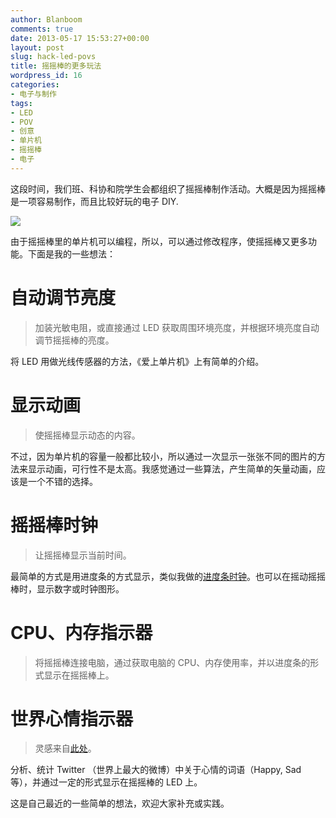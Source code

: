 ```yaml
---
author: Blanboom
comments: true
date: 2013-05-17 15:53:27+00:00
layout: post
slug: hack-led-povs
title: 摇摇棒的更多玩法
wordpress_id: 16
categories:
- 电子与制作
tags:
- LED
- POV
- 创意
- 单片机
- 摇摇棒
- 电子
---
```


这段时间，我们班、科协和院学生会都组织了摇摇棒制作活动。大概是因为摇摇棒是一项容易制作，而且比较好玩的电子 DIY.

![](/images/2013/05/LEDPOV.jpg)

由于摇摇棒里的单片机可以编程，所以，可以通过修改程序，使摇摇棒又更多功能。下面是我的一些想法：


# 自动调节亮度




> 加装光敏电阻，或直接通过 LED 获取周围环境亮度，并根据环境亮度自动调节摇摇棒的亮度。

将 LED 用做光线传感器的方法，《爱上单片机》上有简单的介绍。


<!-- more -->


# 显示动画




> 使摇摇棒显示动态的内容。

不过，因为单片机的容量一般都比较小，所以通过一次显示一张张不同的图片的方法来显示动画，可行性不是太高。我感觉通过一些算法，产生简单的矢量动画，应该是一个不错的选择。




# 摇摇棒时钟




> 让摇摇棒显示当前时间。

最简单的方式是用进度条的方式显示，类似我做的[进度条时钟](https://blanboom.org/2013/my-taskbar-clock)。也可以在摇动摇摇棒时，显示数字或时钟图形。




# CPU、内存指示器




> 将摇摇棒连接电脑，通过获取电脑的 CPU、内存使用率，并以进度条的形式显示在摇摇棒上。




# 世界心情指示器




> 灵感来自[此处](http://www.instructables.com/id/Twitter-Mood-Light-The-Worlds-Mood-in-a-Box/)。

分析、统计 Twitter （世界上最大的微博）中关于心情的词语（Happy, Sad 等），并通过一定的形式显示在摇摇棒的 LED 上。




这是自己最近的一些简单的想法，欢迎大家补充或实践。
